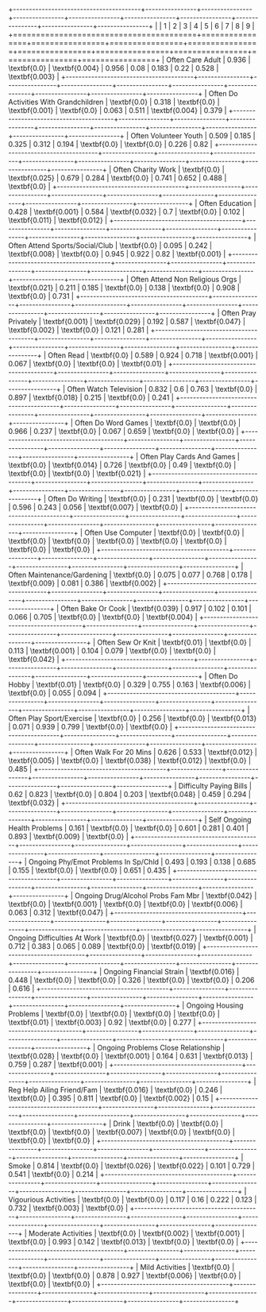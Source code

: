 +----------------------------------------+----------------+----------------+----------------+----------------+----------------+----------------+----------------+----------------+----------------+
|                                        | 1              | 2              | 3              | 4              | 5              | 6              | 7              | 8              | 9              |
+========================================+================+================+================+================+================+================+================+================+================+
| Often Care Adult                       | 0.936          | \textbf{0.0}   | \textbf{0.004} | 0.956          | 0.08           | 0.183          | 0.22           | 0.528          | \textbf{0.003} |
+----------------------------------------+----------------+----------------+----------------+----------------+----------------+----------------+----------------+----------------+----------------+
| Often Do Activities With Grandchildren | \textbf{0.0}   | 0.318          | \textbf{0.0}   | \textbf{0.001} | \textbf{0.0}   | 0.063          | 0.511          | \textbf{0.004} | 0.379          |
+----------------------------------------+----------------+----------------+----------------+----------------+----------------+----------------+----------------+----------------+----------------+
| Often Volunteer Youth                  | 0.509          | 0.185          | 0.325          | 0.312          | 0.194          | \textbf{0.0}   | \textbf{0.0}   | 0.226          | 0.82           |
+----------------------------------------+----------------+----------------+----------------+----------------+----------------+----------------+----------------+----------------+----------------+
| Often Charity Work                     | \textbf{0.0}   | \textbf{0.025} | 0.679          | 0.284          | \textbf{0.0}   | 0.741          | 0.652          | 0.488          | \textbf{0.0}   |
+----------------------------------------+----------------+----------------+----------------+----------------+----------------+----------------+----------------+----------------+----------------+
| Often Education                        | 0.428          | \textbf{0.001} | 0.584          | \textbf{0.032} | 0.7            | \textbf{0.0}   | 0.102          | \textbf{0.011} | \textbf{0.012} |
+----------------------------------------+----------------+----------------+----------------+----------------+----------------+----------------+----------------+----------------+----------------+
| Often Attend Sports/Social/Club        | \textbf{0.0}   | 0.095          | 0.242          | \textbf{0.008} | \textbf{0.0}   | 0.945          | 0.922          | 0.82           | \textbf{0.001} |
+----------------------------------------+----------------+----------------+----------------+----------------+----------------+----------------+----------------+----------------+----------------+
| Often Attend Non Religious Orgs        | \textbf{0.021} | 0.211          | 0.185          | \textbf{0.0}   | 0.138          | \textbf{0.0}   | 0.908          | \textbf{0.0}   | 0.731          |
+----------------------------------------+----------------+----------------+----------------+----------------+----------------+----------------+----------------+----------------+----------------+
| Often Pray Privately                   | \textbf{0.001} | \textbf{0.029} | 0.192          | 0.587          | \textbf{0.047} | \textbf{0.002} | \textbf{0.0}   | 0.121          | 0.281          |
+----------------------------------------+----------------+----------------+----------------+----------------+----------------+----------------+----------------+----------------+----------------+
| Often Read                             | \textbf{0.0}   | 0.589          | 0.924          | 0.718          | \textbf{0.001} | 0.067          | \textbf{0.0}   | \textbf{0.0}   | \textbf{0.01}  |
+----------------------------------------+----------------+----------------+----------------+----------------+----------------+----------------+----------------+----------------+----------------+
| Often Watch Television                 | 0.832          | 0.6            | 0.763          | \textbf{0.0}   | 0.897          | \textbf{0.018} | 0.215          | \textbf{0.0}   | 0.241          |
+----------------------------------------+----------------+----------------+----------------+----------------+----------------+----------------+----------------+----------------+----------------+
| Often Do Word Games                    | \textbf{0.0}   | \textbf{0.0}   | 0.966          | 0.237          | \textbf{0.0}   | 0.067          | 0.659          | \textbf{0.0}   | \textbf{0.0}   |
+----------------------------------------+----------------+----------------+----------------+----------------+----------------+----------------+----------------+----------------+----------------+
| Often Play Cards And Games             | \textbf{0.0}   | \textbf{0.014} | 0.726          | \textbf{0.0}   | 0.49           | \textbf{0.0}   | \textbf{0.0}   | \textbf{0.0}   | \textbf{0.021} |
+----------------------------------------+----------------+----------------+----------------+----------------+----------------+----------------+----------------+----------------+----------------+
| Often Do Writing                       | \textbf{0.0}   | 0.231          | \textbf{0.0}   | \textbf{0.0}   | 0.596          | 0.243          | 0.056          | \textbf{0.007} | \textbf{0.0}   |
+----------------------------------------+----------------+----------------+----------------+----------------+----------------+----------------+----------------+----------------+----------------+
| Often Use Computer                     | \textbf{0.0}   | \textbf{0.0}   | \textbf{0.0}   | \textbf{0.0}   | \textbf{0.0}   | \textbf{0.0}   | \textbf{0.0}   | \textbf{0.0}   | \textbf{0.0}   |
+----------------------------------------+----------------+----------------+----------------+----------------+----------------+----------------+----------------+----------------+----------------+
| Often Maintenance/Gardening            | \textbf{0.0}   | 0.075          | 0.077          | 0.768          | 0.178          | \textbf{0.009} | 0.081          | 0.386          | \textbf{0.002} |
+----------------------------------------+----------------+----------------+----------------+----------------+----------------+----------------+----------------+----------------+----------------+
| Often Bake Or Cook                     | \textbf{0.039} | 0.917          | 0.102          | 0.101          | 0.066          | 0.705          | \textbf{0.0}   | \textbf{0.0}   | \textbf{0.004} |
+----------------------------------------+----------------+----------------+----------------+----------------+----------------+----------------+----------------+----------------+----------------+
| Often Sew Or Knit                      | \textbf{0.01}  | \textbf{0.0}   | 0.113          | \textbf{0.001} | 0.104          | 0.079          | \textbf{0.0}   | \textbf{0.0}   | \textbf{0.042} |
+----------------------------------------+----------------+----------------+----------------+----------------+----------------+----------------+----------------+----------------+----------------+
| Often Do Hobby                         | \textbf{0.01}  | \textbf{0.0}   | 0.329          | 0.755          | 0.163          | \textbf{0.006} | \textbf{0.0}   | 0.055          | 0.094          |
+----------------------------------------+----------------+----------------+----------------+----------------+----------------+----------------+----------------+----------------+----------------+
| Often Play Sport/Exercise              | \textbf{0.0}   | 0.256          | \textbf{0.0}   | \textbf{0.013} | 0.071          | 0.939          | 0.799          | \textbf{0.0}   | \textbf{0.0}   |
+----------------------------------------+----------------+----------------+----------------+----------------+----------------+----------------+----------------+----------------+----------------+
| Often Walk For 20 Mins                 | 0.626          | 0.533          | \textbf{0.012} | \textbf{0.005} | \textbf{0.0}   | \textbf{0.038} | \textbf{0.012} | \textbf{0.0}   | 0.485          |
+----------------------------------------+----------------+----------------+----------------+----------------+----------------+----------------+----------------+----------------+----------------+
| Difficulty Paying Bills                | 0.62           | 0.823          | \textbf{0.0}   | 0.804          | 0.203          | \textbf{0.048} | 0.459          | 0.294          | \textbf{0.032} |
+----------------------------------------+----------------+----------------+----------------+----------------+----------------+----------------+----------------+----------------+----------------+
| Self Ongoing Health Problems           | 0.161          | \textbf{0.0}   | \textbf{0.0}   | 0.601          | 0.281          | 0.401          | 0.893          | \textbf{0.009} | \textbf{0.0}   |
+----------------------------------------+----------------+----------------+----------------+----------------+----------------+----------------+----------------+----------------+----------------+
| Ongoing Phy/Emot Problems In Sp/Chld   | 0.493          | 0.193          | 0.138          | 0.685          | 0.155          | \textbf{0.0}   | \textbf{0.0}   | 0.651          | 0.435          |
+----------------------------------------+----------------+----------------+----------------+----------------+----------------+----------------+----------------+----------------+----------------+
| Ongoing Drug/Alcohol Probs Fam Mbr     | \textbf{0.042} | \textbf{0.0}   | \textbf{0.001} | \textbf{0.0}   | \textbf{0.0}   | \textbf{0.006} | 0.063          | 0.312          | \textbf{0.047} |
+----------------------------------------+----------------+----------------+----------------+----------------+----------------+----------------+----------------+----------------+----------------+
| Ongoing Difficulties At Work           | \textbf{0.0}   | \textbf{0.027} | \textbf{0.001} | 0.712          | 0.383          | 0.065          | 0.089          | \textbf{0.0}   | \textbf{0.019} |
+----------------------------------------+----------------+----------------+----------------+----------------+----------------+----------------+----------------+----------------+----------------+
| Ongoing Financial Strain               | \textbf{0.016} | 0.448          | \textbf{0.0}   | \textbf{0.0}   | 0.326          | \textbf{0.0}   | \textbf{0.0}   | 0.206          | 0.616          |
+----------------------------------------+----------------+----------------+----------------+----------------+----------------+----------------+----------------+----------------+----------------+
| Ongoing Housing Problems               | \textbf{0.0}   | \textbf{0.0}   | \textbf{0.0}   | \textbf{0.0}   | \textbf{0.01}  | \textbf{0.003} | 0.92           | \textbf{0.0}   | 0.277          |
+----------------------------------------+----------------+----------------+----------------+----------------+----------------+----------------+----------------+----------------+----------------+
| Ongoing Problems Close Relationship    | \textbf{0.028} | \textbf{0.0}   | \textbf{0.001} | 0.164          | 0.631          | \textbf{0.013} | 0.759          | 0.287          | \textbf{0.001} |
+----------------------------------------+----------------+----------------+----------------+----------------+----------------+----------------+----------------+----------------+----------------+
| Reg Help Ailing Friend/Fam             | \textbf{0.016} | \textbf{0.0}   | 0.246          | \textbf{0.0}   | 0.395          | 0.811          | \textbf{0.0}   | \textbf{0.002} | 0.15           |
+----------------------------------------+----------------+----------------+----------------+----------------+----------------+----------------+----------------+----------------+----------------+
| Drink                                  | \textbf{0.0}   | \textbf{0.0}   | \textbf{0.0}   | \textbf{0.0}   | \textbf{0.007} | \textbf{0.0}   | \textbf{0.0}   | \textbf{0.0}   | \textbf{0.0}   |
+----------------------------------------+----------------+----------------+----------------+----------------+----------------+----------------+----------------+----------------+----------------+
| Smoke                                  | 0.814          | \textbf{0.0}   | \textbf{0.026} | \textbf{0.022} | 0.101          | 0.729          | 0.541          | \textbf{0.0}   | 0.214          |
+----------------------------------------+----------------+----------------+----------------+----------------+----------------+----------------+----------------+----------------+----------------+
| Vigourious Activities                  | \textbf{0.0}   | \textbf{0.0}   | 0.117          | 0.16           | 0.222          | 0.123          | 0.732          | \textbf{0.003} | \textbf{0.0}   |
+----------------------------------------+----------------+----------------+----------------+----------------+----------------+----------------+----------------+----------------+----------------+
| Moderate Activities                    | \textbf{0.0}   | \textbf{0.002} | \textbf{0.001} | \textbf{0.0}   | 0.993          | 0.142          | \textbf{0.013} | \textbf{0.0}   | \textbf{0.0}   |
+----------------------------------------+----------------+----------------+----------------+----------------+----------------+----------------+----------------+----------------+----------------+
| Mild Activities                        | \textbf{0.0}   | \textbf{0.0}   | \textbf{0.0}   | 0.878          | 0.927          | \textbf{0.006} | \textbf{0.0}   | \textbf{0.0}   | \textbf{0.0}   |
+----------------------------------------+----------------+----------------+----------------+----------------+----------------+----------------+----------------+----------------+----------------+